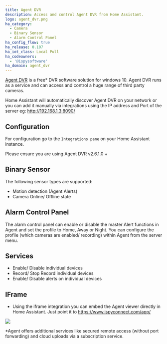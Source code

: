 ```yaml
---
title: Agent DVR
description: Access and control Agent DVR from Home Assistant.
logo: agent_dvr.png
ha_category:
  - Camera
  - Binary Sensor
  - Alarm Control Panel
ha_config_flow: true
ha_release: 0.107
ha_iot_class: Local Pull
ha_codeowners:
  - '@ispysoftware'
ha_domain: agent_dvr
---
```


[Agent DVR](https://www.ispyconnect.com/download.aspx/) is a free* DVR software solution for windows 10. Agent DVR runs as a service and can access and control a huge range of third party cameras.

Home Assistant will automatically discover Agent DVR on your network or you can add it manually via integrations using the IP address and Port of the server eg: http://192.168.1.3:8090/


## Configuration

For configuration go to the `Integrations pane` on your Home Assistant instance.

<div class='note'>
  Please ensure you are using Agent DVR v2.6.1.0 +
</div>

## Binary Sensor

The following sensor types are supported:

- Motion detection (Agent Alerts)
- Camera Online/ Offline state

## Alarm Control Panel

The alarm control panel can enable or disable the master Alert functions in Agent and set the profile to Home, Away or Night. You can configure the profile (which cameras are enabled/ recording) within Agent from the server menu.

## Services
- Enable/ Disable individual devices
- Record/ Stop Record individual devices
- Enable/ Disable alerts on individual devices

## IFrame
 - Using the iframe integration you can embed the Agent viewer directly in Home Assistant. Just point it to https://www.ispyconnect.com/app/

<p class='img'>
<img src='/images/screenshots/agent_dvr.jpg' />
</p>

*Agent offers additional services like secured remote access (without port forwarding) and cloud uploads via a subscription service.